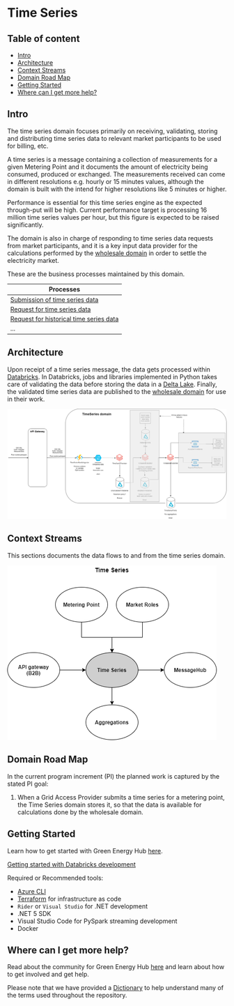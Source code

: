 # Time Series

## Table of content

* [Intro](#intro)
* [Architecture](#architecture)
* [Context Streams](#context-streams)
* [Domain Road Map](#domain-road-map)
* [Getting Started](#getting-started)
* [Where can I get more help?](#where-can-i-get-more-help)

## Intro

The time series domain focuses primarily on receiving, validating, storing and distributing time series data to relevant market participants to be used for billing, etc.

A time series is a message containing a collection of measurements for a given Metering Point and it documents the amount of electricity being consumed, produced or exchanged. The measurements received can come in different resolutions e.g. hourly or 15 minutes values, although the domain is built with the intend for higher resolutions like 5 minutes or higher.

Performance is essential for this time series engine as the expected through-put will be high. Current performance target is processing 16 million time series values per hour, but this figure is expected to be raised significantly.

The domain is also in charge of responding to time series data requests from market participants, and it is a key input data provider for the calculations performed by the [wholesale domain](https://github.com/Energinet-DataHub/opengeh-wholesale) in order to settle the electricity market.

These are the business processes maintained by this domain.

| Processes |
| ------------- |
| [Submission of time series data](docs/business-processes/submission-of-time-series-data.md) |
| [Request for time series data](docs/business-processes/request-for-time-series-data.md) |
| [Request for historical time series data](docs/business-processes/request-for-historical-time-series-data.md) |
| ... |

## Architecture

Upon receipt of a time series message, the data gets processed within [Databricks](https://databricks.com/). In Databricks, jobs and libraries implemented in Python takes care of validating the data before storing the data in a [Delta Lake](https://delta.io/). Finally, the validated time series data are published to the [wholesale domain](https://github.com/Energinet-DataHub/opengeh-wholesale) for use in their work.

![design](./docs/images/ARCHITECTURE.drawio.png)

## Context Streams

This sections documents the data flows to and from the time series domain.

![Context stream](./docs/images/TimeSeriesContextStreams.png "Time Series context streams")

## Domain Road Map

In the current program increment (PI) the planned work is captured by the stated PI goal:

1. When a Grid Access Provider submits a time series for a metering point, the Time Series domain stores it, so that the data is available for calculations done by the wholesale domain.

## Getting Started

Learn how to get started with Green Energy Hub [here](https://github.com/Energinet-DataHub/green-energy-hub/blob/main/docs/getting-started.md).

[Getting started with Databricks development](source/databricks)

Required or Recommended tools:

* [Azure CLI](https://docs.microsoft.com/en-us/cli/azure/install-azure-cli)
* [Terraform](https://www.terraform.io) for infrastructure as code
* `Rider` or `Visual Studio` for .NET development
* .NET 5 SDK
* Visual Studio Code for PySpark streaming development
* Docker

## Where can I get more help?

Read about the community for Green Energy Hub [here](https://github.com/Energinet-DataHub/green-energy-hub/blob/main/COMMUNITY.md) and learn about how to get involved and get help.

Please note that we have provided a [Dictionary](https://github.com/Energinet-DataHub/green-energy-hub/tree/main/docs/dictionary-and-concepts) to help understand many of the terms used throughout the repository.
